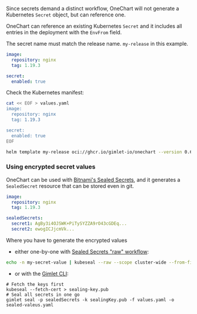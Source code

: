 Since secrets demand a distinct workflow, OneChart will not generate a Kubernetes `Secret` object, but can reference one.

OneChart can reference an existing Kubernetes `Secret` and it includes all entries in the deployment with the `EnvFrom` field.

The secret name must match the release name. `my-release` in this example.

```yaml
image:
  repository: nginx
  tag: 1.19.3

secret:
  enabled: true
```

Check the Kubernetes manifest:

```bash
cat << EOF > values.yaml
image:
  repository: nginx
  tag: 1.19.3

secret:
  enabled: true
EOF

helm template my-release oci://ghcr.io/gimlet-io/onechart --version 0.65.0-rc.1 -f values.yaml
```

### Using encrypted secret values

OneChart can be used with [Bitnami's Sealed Secrets](https://github.com/bitnami-labs/sealed-secrets), and it generates a `SealedSecret` resource that can be stored even in git.

```yaml
image:
  repository: nginx
  tag: 1.19.3

sealedSecrets:
  secret1: AgBy3i4OJSWK+PiTySYZZA9rO43cGDEq...
  secret2: ewogICJjcmVk...
```

Where you have to generate the encrypted values 

- either one-by-one with [Sealed Secrets "raw" workflow](https://github.com/bitnami-labs/sealed-secrets#raw-mode-experimental):

```bash
echo -n my-secret-value | kubeseal --raw --scope cluster-wide --from-file=/dev/stdin
```

- or with the [Gimlet CLI](https://github.com/gimlet-io/gimlet-cli):

```
# Fetch the keys first
kubeseal --fetch-cert > sealing-key.pub
# Seal all secrets in one go
gimlet seal -p sealedSecrets -k sealingKey.pub -f values.yaml -o sealed-valeus.yaml
```

